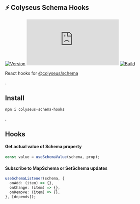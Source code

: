 ## ⚡ Colyseus Schema Hooks
[![Version](https://badgen.net/npm/v/colyseus-schema-hooks)](https://npmjs.com/package/colyseus-schema-hooks)
[![Small size](https://img.badgesize.io/neki-dev/colyseus-schema-hooks/main/dist/index.js)](https://github.com/neki-dev/colyseus-schema-hooks/blob/main/dist/index.js)
[![Build](https://github.com/neki-dev/colyseus-schema-hooks/actions/workflows/build.yml/badge.svg)](https://github.com/neki-dev/colyseus-schema-hooks/actions/workflows/build.yml)

React hooks for [@colyseus/schema](https://github.com/colyseus/schema)

.


## Install

```sh
npm i colyseus-schema-hooks
```

.

## Hooks

#### Get actual value of Schema property
```ts
const value = useSchemaValue(schema, prop);
```

#### Subscribe to MapSchema or SetSchema updates
```ts
useSchemaListener(schema, {
  onAdd: (item) => {},
  onChange: (item) => {},
  onRemove: (item) => {},
}, [depends]);
```
